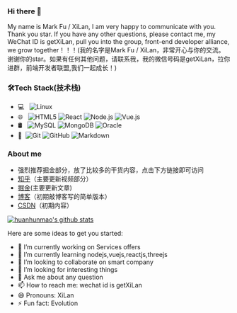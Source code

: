 ### Hi there 👋 

My name is Mark Fu / XiLan, I am very happy to communicate with you. Thank you star. If you have any other questions, please contact me, my WeChat ID is getXiLan, pull you into the group, front-end developer alliance, we grow together！！！(我的名字是Mark Fu / XiLan，非常开心与你的交流。谢谢你的star。如果有任何其他问题，请联系我，我的微信号码是getXiLan，拉你进群，前端开发者联盟,我们一起成长！)






### 🛠Tech Stack(技术栈)

- 💻 &#160; 
![Linux](https://img.shields.io/badge/-Linux-333333?style=flat&logo=Linux&logoColor=FCC624)
- 🌐 &#160; ![HTML5](https://img.shields.io/badge/-HTML5-333333?style=flat&logo=HTML5)
![React](https://img.shields.io/badge/-React.js-333333?style=flat&logo=react.js)
![Node.js](https://img.shields.io/badge/-Node.js-333333?style=flat&logo=node.js)
![Vue.js](https://img.shields.io/badge/-VueJS-333333?style=flat&logo=Vue.js)
- 🛢 &#160; ![MySQL](https://img.shields.io/badge/-MySQL-333333?style=flat&logo=mysql)
![MongoDB](https://img.shields.io/badge/-MongoDB-333333?style=flat&logo=mongodb)
![Oracle](https://img.shields.io/badge/-Oracle-333333?style=flat&logo=Oracle)
- 🔧 &#160;![Git](https://img.shields.io/badge/-Git-333333?style=flat&logo=git)
![GitHub](https://img.shields.io/badge/-GitHub-333333?style=flat&logo=github)
![Markdown](https://img.shields.io/badge/-Markdown-333333?style=flat&logo=markdown)





### About me
- 强烈推荐掘金部分，放了比较多的干货内容，点击下方链接即可访问
- [知乎](https://www.zhihu.com/people/xilan-70)（主要更新视频部分）
- [掘金](https://juejin.cn/user/1741228277763278)(主要更新文章)
- [博客](https://huanhunmao.github.io/)（初期敲博客写的简单版本）
- [CSDN](https://blog.csdn.net/weixin_43815680?spm=1011.2124.3001.5343)（初期内容）



[![huanhunmao's github stats](https://github-readme-stats.vercel.app/api?username=huanhunmao)](https://github.com/anuraghazra/github-readme-stats)




Here are some ideas to get you started:

- 🔭 I’m currently working on Services offers
- 🌱 I’m currently learning nodejs,vuejs,reactjs,threejs
- 👯 I’m looking to collaborate on smart company
- 🤔 I’m looking for interesting things
- 💬 Ask me about any question
- 📫 How to reach me: wechat id is getXiLan
- 😄 Pronouns: XiLan
- ⚡ Fun fact: Evolution



